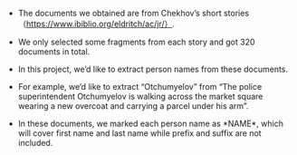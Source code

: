 * The documents we obtained are from Chekhov’s short stories（https://www.ibiblio.org/eldritch/ac/jr/）.  

* We only selected some fragments from each story and got 320 documents in total.   

* In this project, we’d like to extract person names from these documents.   

* For example, we’d like to extract “Otchumyelov” from “The police superintendent Otchumyelov is walking across the market square wearing a new overcoat and carrying a parcel under his arm”.   

* In these documents, we marked each person name as \*NAME\*, which will cover first name and last name while prefix and suffix are not included. 
